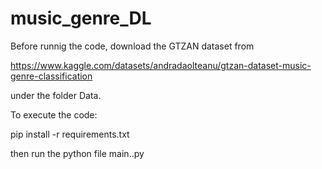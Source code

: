 # music_genre_DL
 
Before runnig the code, download the GTZAN dataset from 

https://www.kaggle.com/datasets/andradaolteanu/gtzan-dataset-music-genre-classification

under the folder Data.

To execute the code:

pip install -r requirements.txt

then run the python file main..py
